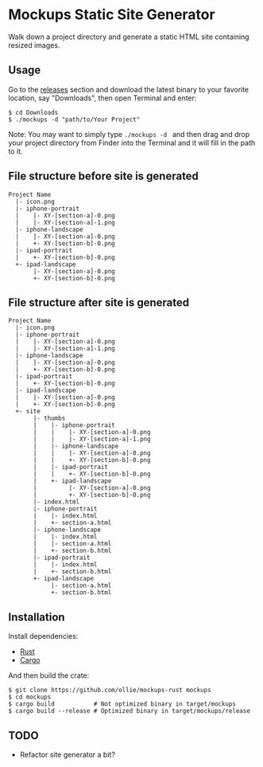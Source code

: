 # Mockups Static Site Generator

Walk down a project directory and generate a static HTML site containing
resized images.

## Usage

Go to the [releases][releases] section and download the latest binary to your
favorite location, say "Downloads", then open Terminal and enter:

    $ cd Downloads
    $ ./mockups -d "path/to/Your Project"

Note: You may want to simply type `./mockups -d ` and then drag and drop
your project directory from Finder into the Terminal and it will fill in
the path to it.

## File structure before site is generated

    Project Name
      |- icon.png
      |- iphone-portrait
      |    |- XY-[section-a]-0.png
      |    |- XY-[section-a]-1.png
      |- iphone-landscape
      |    |- XY-[section-a]-0.png
      |    +- XY-[section-b]-0.png
      |- ipad-portrait
      |    +- XY-[section-b]-0.png
      +- ipad-landscape
           |- XY-[section-a]-0.png
           +- XY-[section-b]-0.png


## File structure after site is generated

    Project Name
      |- icon.png
      |- iphone-portrait
      |    |- XY-[section-a]-0.png
      |    |- XY-[section-a]-1.png
      |- iphone-landscape
      |    |- XY-[section-a]-0.png
      |    +- XY-[section-b]-0.png
      |- ipad-portrait
      |    +- XY-[section-b]-0.png
      |- ipad-landscape
      |    |- XY-[section-a]-0.png
      |    +- XY-[section-b]-0.png
      +- site
           |- thumbs
           |    |- iphone-portrait
           |    |    |- XY-[section-a]-0.png
           |    |    |- XY-[section-a]-1.png
           |    |- iphone-landscape
           |    |    |- XY-[section-a]-0.png
           |    |    +- XY-[section-b]-0.png
           |    |- ipad-portrait
           |    |    +- XY-[section-b]-0.png
           |    +- ipad-landscape
           |         |- XY-[section-a]-0.png
           |         +- XY-[section-b]-0.png
           |- index.html
           |- iphone-portrait
           |    |- index.html
           |    +- section-a.html
           |- iphone-landscape
           |    |- index.html
           |    |- section-a.html
           |    +- section-b.html
           |- ipad-portrait
           |    |- index.html
           |    +- section-b.html
           +- ipad-landscape
                |- section-a.html
                +- section-b.html

## Installation

Install dependencies:

* [Rust][rust-url]
* [Cargo][cargo-url]

And then build the crate:

    $ git clone https://github.com/ollie/mockups-rust mockups
    $ cd mockups
    $ cargo build           # Not optimized binary in target/mockups
    $ cargo build --release # Optimized binary in target/mockups/release

## TODO

* Refactor site generator a bit?

[releases]:  https://github.com/ollie/mockups-rust/releases
[rust-url]:  https://github.com/rust-lang/rust
[cargo-url]: https://github.com/rust-lang/cargo
